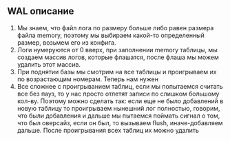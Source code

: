 ## WAL описание
1. Мы знаем, что файл лога по размеру больше либо равен размера файла memory, поэтому мы выбираем какой-то
определенный размер, возьмем его из конфига.
2. Логи нумеруются от 0 вверх, при заполнении memory таблицы, мы создаем массив логов, которые флашатся, после флаша
мы можем удалить этот массив.
3. При поднятии базы мы смотрим на все таблицы и проигрываем их по возрастающим номерам. Теперь нам нужен 
4. Все сложнее с проигрыванием таблиц, если мы попытаемся считать все без пауз, то у нас просто отлетят записи
по слишком большому кол-ву. Поэтому можно сделать так: если еще не было добавлений в новую таблицу то проигрываем
нынешний лог полностью, говорим, что были добавления и дальше мы пытаемся поймать сигнал о том, что был оверсайз, 
если он был, то вызываем flush, иначе-добавляем дальше. После проигрывания всех таблиц их можно удалить